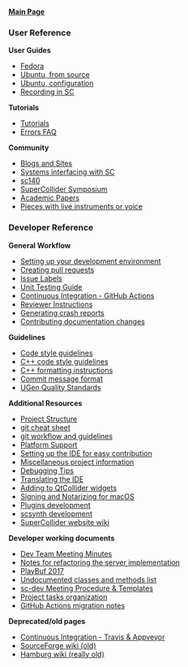 **[Main Page](https://github.com/supercollider/supercollider/wiki)**

### User Reference

**User Guides**

* [Fedora](https://github.com/supercollider/supercollider/wiki/Installing-SuperCollider-on-Fedora)
* [Ubuntu, from source](https://github.com/supercollider/supercollider/wiki/Installing-SuperCollider-from-source-on-Ubuntu)
* [Ubuntu, configuration](https://github.com/supercollider/supercollider/wiki/Installing-SuperCollider-on-Ubuntu-systems)
* [Recording in SC](https://github.com/supercollider/supercollider/wiki/Recording-in-SuperCollider-(WIP))

**Tutorials**
* [Tutorials](https://github.com/supercollider/supercollider/wiki/Tutorials)
* [Errors FAQ](https://github.com/supercollider/supercollider/wiki/Errors-FAQ)

**Community**
* [Blogs and Sites](https://github.com/supercollider/supercollider/wiki/Blogs-and-Sites)
* [Systems interfacing with SC](https://github.com/supercollider/supercollider/wiki/Systems-interfacing-with-SC)
* [sc140](https://github.com/supercollider/supercollider/wiki/sc140)
* [SuperCollider Symposium](https://github.com/supercollider/supercollider/wiki/SuperCollider-Symposium)
* [Academic Papers](https://github.com/supercollider/supercollider/wiki/Academic-Papers)
* [Pieces with live instruments or voice](https://github.com/supercollider/supercollider/wiki/Pieces-with-live-instruments-or-voice)

### Developer Reference

**General Workflow**
* [Setting up your development environment](https://github.com/supercollider/supercollider/wiki/Setting-up-your-development-environment)
* [Creating pull requests](https://github.com/supercollider/supercollider/wiki/Creating-pull-requests)
* [Issue Labels](https://github.com/supercollider/supercollider/wiki/Issue-Labels)
* [Unit Testing Guide](https://github.com/supercollider/supercollider/wiki/Unit-Testing-Guide)
* [Continuous Integration - GitHub Actions](https://github.com/supercollider/supercollider/wiki/Continuous-Integration---GitHub-Actions)
* [Reviewer Instructions](https://github.com/supercollider/supercollider/wiki/%5BWIP%5D-Reviewer-instructions)
* [Generating crash reports](https://github.com/supercollider/supercollider/wiki/Generating-crash-reports)
* [Contributing documentation changes](https://github.com/supercollider/supercollider/wiki/[WIP]-contributing-helpfiles)

**Guidelines**
* [Code style guidelines](https://github.com/supercollider/supercollider/wiki/Code-style-guidelines)
* [C++ code style guidelines](https://github.com/supercollider/supercollider/wiki/Cpp-code-style-guidelines)
* [C++ formatting instructions](https://github.com/supercollider/supercollider/wiki/Cpp-formatting-instructions)
* [Commit message format](https://github.com/supercollider/supercollider/wiki/Commit-message-format)
* [UGen Quality Standards](https://github.com/supercollider/supercollider/wiki/UGen-Quality-Standards)

**Additional Resources**
* [Project Structure](https://github.com/supercollider/supercollider/wiki/Project-Structure)
* [git cheat sheet](https://github.com/supercollider/supercollider/wiki/git-cheat-sheet)
* [git workflow and guidelines](https://github.com/supercollider/supercollider/wiki/git-workflow-and-guidelines)
* [Platform Support](https://github.com/supercollider/supercollider/wiki/Platform-Support)
* [Setting up the IDE for easy contribution](https://github.com/supercollider/supercollider/wiki/Setting-up-the-IDE-for-easy-contribution)
* [Miscellaneous project information](https://github.com/supercollider/supercollider/wiki/Miscellaneous-project-information-(CI,-maintenance-scripts,-etc.))
* [Debugging Tips](https://github.com/supercollider/supercollider/wiki/Debugging-Tips)
* [Translating the IDE](https://github.com/supercollider/supercollider/wiki/Translating-the-IDE)
* [Adding to QtCollider widgets](https://github.com/supercollider/supercollider/wiki/Adding-to-QtCollider-widgets)
* [Signing and Notarizing for macOS](https://github.com/supercollider/supercollider/wiki/macOS-Signing-and-Notarization)
* [Plugins development](https://github.com/supercollider/supercollider/wiki/Plugins-development)
* [scsynth development](https://github.com/supercollider/supercollider/wiki/scsynth-development)
* [SuperCollider website wiki](https://github.com/supercollider/supercollider.github.io/wiki)

**Developer working documents**
* [Dev Team Meeting Minutes](https://github.com/supercollider/supercollider/wiki/Dev-Team-Meeting-Minutes)
* [Notes for refactoring the server implementation](https://github.com/supercollider/supercollider/wiki/%5BWIP%5D-notes-for-refactoring-the-server-implementation)
* [PlayBuf 2017](https://github.com/supercollider/supercollider/wiki/PlayBuf-2017)
* [Undocumented classes and methods list](https://github.com/supercollider/supercollider/wiki/Undocumented-classes-and-methods-list)
* [sc-dev Meeting Procedure & Templates](https://github.com/supercollider/supercollider/wiki/sc-dev-Meeting-Procedure-&-Templates)
* [Project tasks organization](https://github.com/supercollider/supercollider/wiki/Project-tasks-organization)
* [GitHub Actions migration notes](https://github.com/supercollider/supercollider/wiki/GitHub-Actions-migration-notes)

**Deprecated/old pages**
* [Continuous Integration - Travis & Appveyor](https://github.com/supercollider/supercollider/wiki/Continuous-Integration---Travis-&-Appveyor)
* [SourceForge wiki (old)](http://supercollider.sourceforge.net/wiki/)
* [Hamburg wiki (really old)](http://swiki.hfbk-hamburg.de/MusicTechnology/6) 